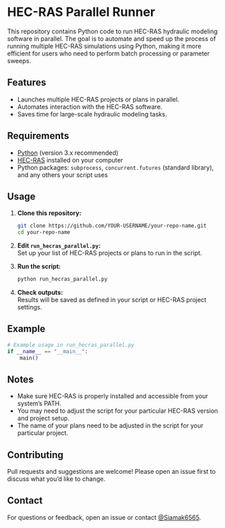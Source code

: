 # HEC-RAS Parallel Runner

This repository contains Python code to run HEC-RAS hydraulic modeling software in parallel. The goal is to automate and speed up the process of running multiple HEC-RAS simulations using Python, making it more efficient for users who need to perform batch processing or parameter sweeps.

## Features

- Launches multiple HEC-RAS projects or plans in parallel.
- Automates interaction with the HEC-RAS software.
- Saves time for large-scale hydraulic modeling tasks.

## Requirements

- [Python](https://www.python.org/downloads/) (version 3.x recommended)
- [HEC-RAS](https://www.hec.usace.army.mil/software/hec-ras/) installed on your computer
- Python packages: `subprocess`, `concurrent.futures` (standard library), and any others your script uses

## Usage

1. **Clone this repository:**
   ```bash
   git clone https://github.com/YOUR-USERNAME/your-repo-name.git
   cd your-repo-name
   ```

2. **Edit `run_hecras_parallel.py`:**  
   Set up your list of HEC-RAS projects or plans to run in the script.

3. **Run the script:**
   ```bash
   python run_hecras_parallel.py
   ```

4. **Check outputs:**  
   Results will be saved as defined in your script or HEC-RAS project settings.

## Example

```python
# Example usage in run_hecras_parallel.py
if __name__ == "__main__":
    main()
```

## Notes

- Make sure HEC-RAS is properly installed and accessible from your system’s PATH.
- You may need to adjust the script for your particular HEC-RAS version and project setup.
- The name of your plans need to be adjusted in the script for your particular project.


## Contributing

Pull requests and suggestions are welcome! Please open an issue first to discuss what you’d like to change.

## Contact

For questions or feedback, open an issue or contact [@Siamak6565](https://github.com/Siamak6565).
